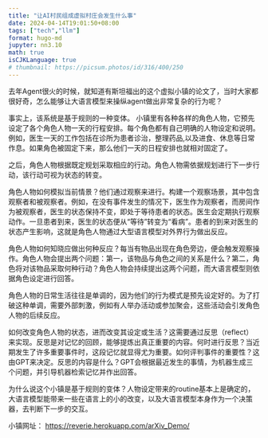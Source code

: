 ```yaml
---
title: "让AI村民组成虚拟村庄会发生什么事"
date: 2024-04-14T19:01:50+08:00  
tags: ["tech","llm"]
format: hugo-md
jupyter: nn3.10
math: true
isCJKLanguage: true
# thumbnail: https://picsum.photos/id/316/400/250
---
```


去年Agent很火的时候，就知道有斯坦福出的这个虚拟小镇的论文了，当时大家都很好奇，怎么能够让大语言模型来操纵agent做出非常复杂的行为呢？

事实上，该系统是基于规则的一种变体。
小镇里有各种各样的角色人物，它预先设定了各个角色人物一天的行程安排。每个角色都有自己明确的人物设定和说明。例如，医生一天的工作包括在诊所为患者诊治，整理药品,以及进食、休息等日常作息。如果角色被固定下来，那么他们一天的日程安排也就相对固定了。

之后，角色人物根据既定规划采取相应的行动。角色人物需依据规划进行下一步行动，该行动可视为状态的转变。

角色人物如何模拟当前情景？他们通过观察来进行。构建一个观察场景，其中包含观察者和被观察者。例如，在没有事件发生的情况下，医生作为观察者，而房间作为被观察者，医生的状态保持不变，即处于等待患者的状态。医生会定期执行观察动作。一旦患者到来，医生的状态便从“等待”转变为“看病”。患者的到来对医生的状态产生影响，这就是角色人物通过大型语言模型对外界行为做出反应。

角色人物如何知晓应做出何种反应？每当有物品出现在角色旁边，便会触发观察操作。角色人物会提出两个问题：第一，该物品与角色之间的关系是什么？第二，角色将对该物品采取何种行动？角色人物会持续提出这两个问题，而大语言模型则依据角色设定进行回答。

角色人物的日常生活往往是单调的，因为他们的行为模式是预先设定好的。为了打破这种单调，需要外部刺激，例如有人举办活动或参加聚会，这些活动会引发角色人物的后续反应。

如何改变角色人物的状态，进而改变其设定或生活？这需要通过反思（reflect）来实现。反思是对记忆的回顾，能够提炼出真正重要的内容。何时进行反思？当近期发生了许多重要事件时，这段记忆就显得尤为重要。如何评判事件的重要性？这由GPT来决定。反思的内容是什么？GPT会根据最近发生的事情，为机器生成三个问题，并引导机器检索记忆并作出回答。

为什么说这个小镇是基于规则的变体？人物设定带来的routine基本上是确定的，大语言模型能带来一些在语言上的小的改变，以及大语言模型本身作为一个决策器，去判断下一步的交互。

小镇网址： https://reverie.herokuapp.com/arXiv_Demo/

